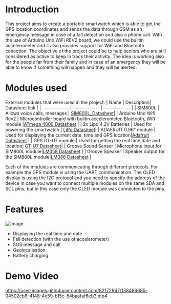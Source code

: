 # Introduction
 
This project aims to create a portable smartwatch which is able to get the GPS location coordinates and sends the data through GSM as an emergency message in case of a fall detection and also a phone call. With the use of Arduino Uno WiFi REV2 board, we could use the builtin accelerometer and it also provides support for WiFi and Bluetooth conection. The objective of the project could be to help seniors who are still considered as active to keep in track their activity. The idea is working also for the people far from their family and in case of an emergency they will be able to know if something will happen and they will be alerted.

# Modules used
 External modules that were used in the project:
| Name  | Description| Datasheet link |
| ------------- | ------------- | ------------- |
| SIM800L  | Allows voice calls, messages   | [SIM800L_Datasheet](https://www.filipeflop.com/img/files/download/Datasheet_SIM800L.pdf)|
| Arduino Uno Wifi Rev2  | Microcontroller board with builtin accelerometer, Bluetooth, Wifi module  |[ATmega 4809 Datasheet](http://ww1.microchip.com/downloads/en/DeviceDoc/ATmega4808-4809-Data-Sheet-DS40002173A.pdf) |
| 2x Lipo 4.2V Batteries | Used for powering the smartwatch | [LiPo Datasheet](http://www.farnell.com/datasheets/2369105.pdf)|
| ADAFRUIT 0.96" module | Used for displaying the current date, time and GPS location|[Adafruit Datasheet](https://cdn-shop.adafruit.com/datasheets/SSD1306.pdf) |
| GPS GT-U7 module | Used for getting the real time,date and location| [GT-U7 Datasheet](https://images-na.ssl-images-amazon.com/images/I/91tuvtrO2jL.pdf)|
| Groove Sound Sensor | Microphone input for SIM800L module|[LM358 Datasheet](https://files.seeedstudio.com/wiki/Grove_Sound_Sensor/res/LM358.pdf) |
| Groove Speaker | Speaker output for the SIM800L module|[LM386 Datasheet](https://files.seeedstudio.com/wiki/Grove-Speaker/res/LM386_Low_Voltage_Audio_Power_Amplifier_Datasheet.pdf) |


Each of the modules are communicating through different protocols. For example the GPS module is using the UART communication. The OLED display is using the I2C protocol and you need to specify the address of the device in case you want to connect multiple modules on the same SDA and SCL pins, but in this case only the OLED module was connected to the pins. 

# Features
![image](https://user-images.githubusercontent.com/82172947/138481071-a1365348-219b-4688-95ed-05c1ecc931c2.png)
- Displaying the real time and date
- Fall detection (with the use of accelerometer)
- SOS message and call
- Geolocalisation
- Battery charging

# Demo Video

https://user-images.githubusercontent.com/82172947/138486685-04502cb6-4148-4e59-b15c-54baafaf6eb3.mp4

